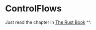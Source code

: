 # ControlFlows
Just read the chapter in [The Rust Book](https://rust-book.cs.brown.edu/ch03-05-control-flow.html) ^^.
